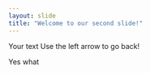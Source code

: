 ```yaml
---
layout: slide
title: "Welcome to our second slide!"
---
```

Your text
Use the left arrow to go back!

Yes what
